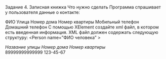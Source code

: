 Задание 4. Записная книжка
Что нужно сделать
Программа спрашивает у пользователя данные о контакте:

ФИО
Улица
Номер дома
Номер квартиры
Мобильный телефон
Домашний телефон
С помощью XElement создайте xml файл, в котором есть введенная информация. XML файл должен содержать следующую структуру:
<Person name=”ФИО человека” >
    <Address>
        <Street>Название улицы</Street>
        <HouseNumber>Номер дома</HouseNumber>
        <FlatNumber>Номер квартиры</FlatNumber>
    </Address>
    <Phones>
        <MobilePhone>89999999999999</MobilePhone>
        <FlatPhone>123-45-67<FlatPhone>
    </Phones>
</Person>
